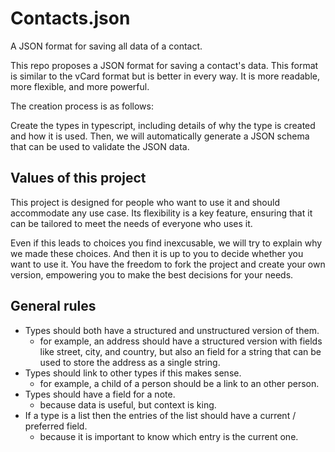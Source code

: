 # Contacts.json
A JSON format for saving all data of a contact.

This repo proposes a JSON format for saving a contact's data. This format is similar to the vCard format but is better in every way. It is more readable, more flexible, and more powerful.

The creation process is as follows:

Create the types in typescript, including details of why the type is created and how it is used.
Then, we will automatically generate a JSON schema that can be used to validate the JSON data.

## Values of this project

This project is designed for people who want to use it and should accommodate any use case. Its flexibility is a key feature, ensuring that it can be tailored to meet the needs of everyone who uses it.

Even if this leads to choices you find inexcusable, we will try to explain why we made these choices. And then it is up to you to decide whether you want to use it. You have the freedom to fork the project and create your own version, empowering you to make the best decisions for your needs.

## General rules

- Types should both have a structured and unstructured version of them.
  - for example, an address should have a structured version with fields like street, city, and country, but also an field for a string that can be used to store the address as a single string.
- Types should link to other types if this makes sense.
  - for example, a child of a person should be a link to an other person.
- Types should have a field for a note.
  - because data is useful, but context is king.
- If a type is a list then the entries of the list should have a current / preferred field.
  - because it is important to know which entry is the current one.
